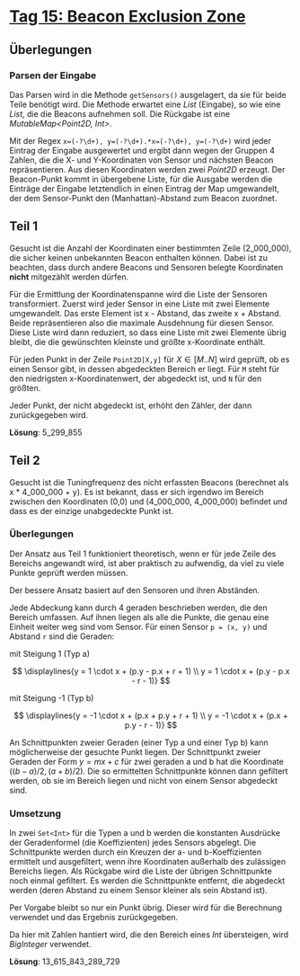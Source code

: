 # [Tag 15: Beacon Exclusion Zone](https://adventofcode.com/2022/day/15)

## Überlegungen

### Parsen der Eingabe

Das Parsen wird in die Methode `getSensors()` ausgelagert, da sie für beide Teile benötigt wird. Die Methode erwartet eine *List<String>* (Eingabe), so wie eine *List<Point2D>*, die die Beacons aufnehmen soll. Die Rückgabe ist eine *MutableMap<Point2D, Int>*.

Mit der Regex `x=(-?\d+), y=(-?\d+).*x=(-?\d+), y=(-?\d+)` wird jeder Eintrag der Eingabe ausgewertet und ergibt dann wegen der Gruppen 4 Zahlen, die die X- und Y-Koordinaten von Sensor und nächsten Beacon repräsentieren. Aus diesen Koordinaten werden zwei *Point2D* erzeugt. Der Beacon-Punkt kommt in übergebene Liste, für die Ausgabe werden die Einträge der Eingabe letztendlich in einen Eintrag der Map umgewandelt, der dem Sensor-Punkt den (Manhattan)-Abstand zum Beacon zuordnet.

## Teil 1

Gesucht ist die Anzahl der Koordinaten einer bestimmten Zeile (2_000_000), die sicher keinen unbekannten Beacon enthalten können. Dabei ist zu beachten, dass durch andere Beacons und Sensoren belegte Koordinaten **nicht** mitgezählt werden dürfen.

Für die Ermittlung der Koordinatenspanne wird die Liste der Sensoren transformiert. Zuerst wird jeder Sensor in eine Liste mit zwei Elemente umgewandelt. Das erste Element ist x - Abstand, das zweite x + Abstand. Beide repräsentieren also die maximale Ausdehnung für diesen Sensor. Diese Liste wird dann reduziert, so dass eine Liste mit zwei Elemente übrig bleibt, die die gewünschten kleinste und größte x-Koordinate enthält.

Für jeden Punkt in der Zeile `Point2D[X,y]` für $X \in [M..N]$ wird geprüft, ob es einen Sensor gibt, in dessen abgedeckten Bereich er liegt. Für `M` steht für den niedrigsten x-Koordinatenwert, der abgedeckt ist, und `N` für den größten.

Jeder Punkt, der nicht abgedeckt ist, erhöht den Zähler, der dann zurückgegeben wird.

**Lösung**: 5_299_855

## Teil 2

Gesucht ist die Tuningfrequenz des nicht erfassten Beacons (berechnet als x * 4_000_000 + y). Es ist bekannt, dass er sich irgendwo im Bereich zwischen den Koordinaten (0,0) und (4_000_000, 4_000_000) befindet und dass es der einzige unabgedeckte Punkt ist.

### Überlegungen

Der Ansatz aus Teil 1 funktioniert theoretisch, wenn er für jede Zeile des Bereichs angewandt wird, ist aber praktisch zu aufwendig, da viel zu viele Punkte geprüft werden müssen.

Der bessere Ansatz basiert auf den Sensoren und ihren Abständen.

Jede Abdeckung kann durch 4 geraden beschrieben werden, die den Bereich umfassen. Auf ihnen liegen als alle die Punkte, die genau eine Einheit weiter weg sind vom Sensor. Für einen Sensor `p = (x, y)` und Abstand `r` sind die Geraden:

mit Steigung 1 (Typ a)

$$
\displaylines{y = 1 \cdot x + (p.y - p.x + r + 1) \\
y = 1 \cdot x + (p.y - p.x - r - 1)}
$$

mit Steigung -1 (Typ b)

$$
\displaylines{y = -1 \cdot x + (p.x + p.y + r + 1) \\
y = -1 \cdot x + (p.x + p.y - r - 1)}
$$

An Schnittpunkten zweier Geraden (einer Typ a und einer Typ b) kann möglicherweise der gesuchte Punkt liegen. Der Schnittpunkt zweier Geraden der Form $y = mx + c$ für zwei geraden a und b hat die Koordinate $((b - a) / 2, (a + b) / 2)$. Die so ermittelten Schnittpunkte können dann gefiltert werden, ob sie im Bereich liegen und nicht von einem Sensor abgedeckt sind.

### Umsetzung

In zwei `Set<Int>` für die Typen a und b werden die konstanten Ausdrücke der Geradenformel (die Koeffizienten) jedes Sensors abgelegt. Die Schnittpunkte werden durch ein Kreuzen der a- und b-Koeffizienten ermittelt und ausgefiltert, wenn ihre Koordinaten außerhalb des zulässigen Bereichs liegen. Als Rückgabe wird die Liste der übrigen Schnittpunkte noch einmal gefiltert. Es werden die Schnittpunkte entfernt, die abgedeckt werden (deren Abstand zu einem Sensor kleiner als sein Abstand ist).

Per Vorgabe bleibt so nur ein Punkt übrig. Dieser wird für die Berechnung verwendet und das Ergebnis zurückgegeben.

Da hier mit Zahlen hantiert wird, die den Bereich eines *Int* übersteigen, wird *BigInteger* verwendet.

**Lösung**: 13_615_843_289_729
